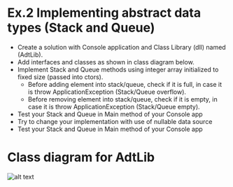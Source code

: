 # Ex.2 Implementing abstract data types (Stack and Queue)

- Create a solution with Console application and Class Library (dll) named (AdtLib).
- Add interfaces and classes as shown in class diagram below.
- Implement Stack and Queue methods using integer array initialized to fixed size (passed into ctors).
	- Before adding element into stack/queue, check if it is full, in case it is throw ApplicationException (Stack/Queue overflow).
	- Before removing element into stack/queue, check if it is empty, in case it is throw ApplicationException (Stack/Queue empty).
- Test your Stack and Queue in Main method of your Console app
- Try to change your implementation with use of nullable data source
- Test your Stack and Queue in Main method of your Console app

# Class diagram for AdtLib
![alt text](https://github.com/Polyster/pl2/blob/master/exercises/02/TestAdt/AdtLibDiagram.png)
